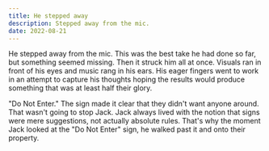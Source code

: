 ```yaml
---
title: He stepped away
description: Stepped away from the mic.
date: 2022-08-21
---
```


He stepped away from the mic. This was the best take he had done so far, but something seemed missing. Then it struck him all at once. Visuals ran in front of his eyes and music rang in his ears. His eager fingers went to work in an attempt to capture his thoughts hoping the results would produce something that was at least half their glory.

"Do Not Enter." The sign made it clear that they didn't want anyone around. That wasn't going to stop Jack. Jack always lived with the notion that signs were mere suggestions, not actually absolute rules. That's why the moment Jack looked at the "Do Not Enter" sign, he walked past it and onto their property.